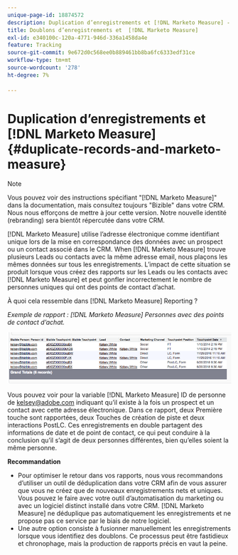 ```yaml
---
unique-page-id: 18874572
description: Duplication d’enregistrements et [!DNL Marketo Measure] - [!DNL Marketo Measure]
title: Doublons d’enregistrements et  [!DNL Marketo Measure]
exl-id: e340100c-120a-4771-946d-336a1458da4e
feature: Tracking
source-git-commit: 9e672d0c568ee0b889461bb8ba6fc6333edf31ce
workflow-type: tm+mt
source-wordcount: '278'
ht-degree: 7%

---
```


# Duplication d’enregistrements et [!DNL Marketo Measure] {#duplicate-records-and-marketo-measure}

>[!NOTE]
>
>Vous pouvez voir des instructions spécifiant &quot;[!DNL Marketo Measure]&quot; dans la documentation, mais consultez toujours &quot;Bizible&quot; dans votre CRM. Nous nous efforçons de mettre à jour cette version. Notre nouvelle identité (rebranding) sera bientôt répercutée dans votre CRM.

[!DNL Marketo Measure] utilise l’adresse électronique comme identifiant unique lors de la mise en correspondance des données avec un prospect ou un contact associé dans le CRM. When [!DNL Marketo Measure] trouve plusieurs Leads ou contacts avec la même adresse email, nous plaçons les mêmes données sur tous les enregistrements. L’impact de cette situation se produit lorsque vous créez des rapports sur les Leads ou les contacts avec [!DNL Marketo Measure] et peut gonfler incorrectement le nombre de personnes uniques qui ont des points de contact d’achat.

À quoi cela ressemble dans [!DNL Marketo Measure] Reporting ?

_Exemple de rapport : [!DNL Marketo Measure] Personnes avec des points de contact d’achat._

![](assets/1-1.png)

Vous pouvez voir pour la variable [!DNL Marketo Measure] ID de personne de kelsey@adobe.com indiquant qu’il existe à la fois un prospect et un contact avec cette adresse électronique. Dans ce rapport, deux Première touche sont rapportées, deux Touches de création de piste et deux interactions PostLC. Ces enregistrements en double partagent des informations de date et de point de contact, ce qui peut conduire à la conclusion qu’il s’agit de deux personnes différentes, bien qu’elles soient la même personne.

**Recommandation**

* Pour optimiser le retour dans vos rapports, nous vous recommandons d’utiliser un outil de déduplication dans votre CRM afin de vous assurer que vous ne créez que de nouveaux enregistrements nets et uniques. Vous pouvez le faire avec votre outil d’automatisation du marketing ou avec un logiciel distinct installé dans votre CRM. [!DNL Marketo Measure] ne déduplique pas automatiquement les enregistrements et ne propose pas ce service par le biais de notre logiciel.
* Une autre option consiste à fusionner manuellement les enregistrements lorsque vous identifiez des doublons. Ce processus peut être fastidieux et chronophage, mais la production de rapports précis en vaut la peine.
